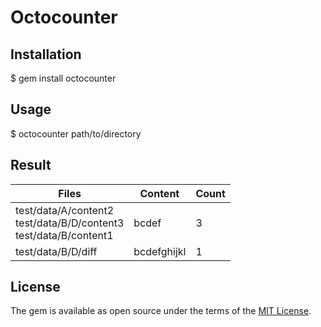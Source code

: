 # Octocounter


## Installation

$ gem install octocounter

## Usage

$ octocounter path/to/directory

## Result

| Files                  | Content     | Count |
|------------------------|-------------|-------|
| test/data/A/content2<br>test/data/B/D/content3<br>test/data/B/content1   | bcdef       | 3     |
| test/data/B/D/diff     | bcdefghijkl | 1     |

## License

The gem is available as open source under the terms of the [MIT License](http://opensource.org/licenses/MIT).
